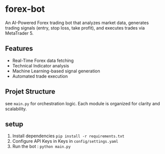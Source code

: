 # forex-bot

An AI-Powered Forex trading bot that analyzes market data, generates trading signals (entry, stop loss, take profit), and executes trades via MetaTrader 5.

## Features
- Real-Time Forex data fetching
- Technical Indicator analysis
- Machine Learning-based signal generation
- Automated trade execution

## Projet Structure
see `main.py` for orchestration logic. Each module is organized for clarity and scalability.

## setup
1. Install dependencies `pip install -r requirements.txt`
2. Configure API Keys in Keys in `config/settings.yaml`
3. Run the bot : `python main.py`